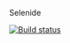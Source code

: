 Selenide

[![Build status](https://ci.appveyor.com/api/projects/status/b2fj8pc0jao2g0fe?svg=true)](https://ci.appveyor.com/project/ller4ik/auto-j-2-2)
